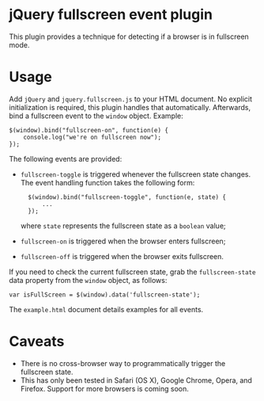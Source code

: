 # jQuery fullscreen event plugin

This plugin provides a technique for detecting if a browser is in fullscreen mode.

# Usage

Add `jQuery` and `jquery.fullscreen.js` to your HTML document. No explicit initialization is required, this plugin handles that automatically. Afterwards, bind a fullscreen event to the `window` object. Example:

    $(window).bind("fullscreen-on", function(e) {
        console.log("we're on fullscreen now");
    });

The following events are provided:

* `fullscreen-toggle` is triggered whenever the fullscreen state changes. The event handling function takes the following form:
        
        $(window).bind("fullscreen-toggle", function(e, state) {
            ...
        });

    where `state` represents the fullscreen state as a `boolean` value;

* `fullscreen-on` is triggered when the browser enters fullscreen;
* `fullscreen-off` is triggered when the browser exits fullscreen.

If you need to check the current fullscreen state, grab the `fullscreen-state` data property from the `window` object, as follows:

    var isFullScreen = $(window).data('fullscreen-state');


The `example.html` document details examples for all events.

# Caveats

* There is no cross-browser way to programmatically trigger the fullscreen state.
* This has only been tested in Safari (OS X), Google Chrome, Opera, and Firefox. Support for more browsers is coming soon.
